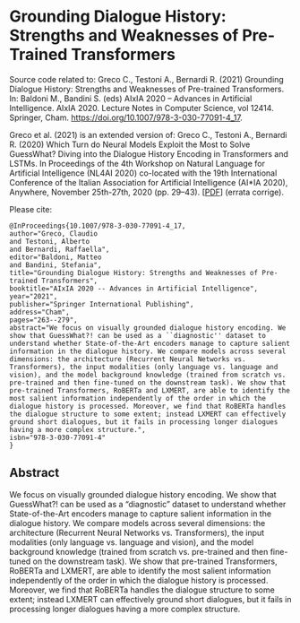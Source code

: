 # Grounding Dialogue History: Strengths and Weaknesses of Pre-Trained Transformers

Source code related to: Greco C., Testoni A., Bernardi R. (2021) Grounding Dialogue History: Strengths and Weaknesses of Pre-trained Transformers. In: Baldoni M., Bandini S. (eds) AIxIA 2020 – Advances in Artificial Intelligence. AIxIA 2020. Lecture Notes in Computer Science, vol 12414. Springer, Cham. https://doi.org/10.1007/978-3-030-77091-4_17.

Greco et al. (2021) is an extended version of: Greco C., Testoni A., Bernardi R. (2020) Which Turn do Neural Models Exploit the Most to Solve GuessWhat? Diving into the Dialogue History Encoding in Transformers and LSTMs. In Proceedings of the 4th Workshop on Natural Language for Artificial Intelligence (NL4AI 2020) co-located with the 19th International Conference of the Italian Association for Artificial Intelligence (AI*IA 2020), Anywhere, November 25th-27th, 2020 (pp. 29–43). [[PDF](https://raw.githubusercontent.com/claudiogreco/aixia2021/main/AIxIA_NL4AI_2020.pdf)] (errata corrige).

Please cite:
```
@InProceedings{10.1007/978-3-030-77091-4_17,
author="Greco, Claudio
and Testoni, Alberto
and Bernardi, Raffaella",
editor="Baldoni, Matteo
and Bandini, Stefania",
title="Grounding Dialogue History: Strengths and Weaknesses of Pre-trained Transformers",
booktitle="AIxIA 2020 -- Advances in Artificial Intelligence",
year="2021",
publisher="Springer International Publishing",
address="Cham",
pages="263--279",
abstract="We focus on visually grounded dialogue history encoding. We show that GuessWhat?! can be used as a ``diagnostic'' dataset to understand whether State-of-the-Art encoders manage to capture salient information in the dialogue history. We compare models across several dimensions: the architecture (Recurrent Neural Networks vs. Transformers), the input modalities (only language vs. language and vision), and the model background knowledge (trained from scratch vs. pre-trained and then fine-tuned on the downstream task). We show that pre-trained Transformers, RoBERTa and LXMERT, are able to identify the most salient information independently of the order in which the dialogue history is processed. Moreover, we find that RoBERTa handles the dialogue structure to some extent; instead LXMERT can effectively ground short dialogues, but it fails in processing longer dialogues having a more complex structure.",
isbn="978-3-030-77091-4"
}
```

## Abstract
We focus on visually grounded dialogue history encoding. We show that GuessWhat?! can be used as a “diagnostic” dataset to understand whether State-of-the-Art encoders manage to capture salient information in the dialogue history. We compare models across several dimensions: the architecture (Recurrent Neural Networks vs. Transformers), the input modalities (only language vs. language and vision), and the model background knowledge (trained from scratch vs. pre-trained and then fine-tuned on the downstream task). We show that pre-trained Transformers, RoBERTa and LXMERT, are able to identify the most salient information independently of the order in which the dialogue history is processed. Moreover, we find that RoBERTa handles the dialogue structure to some extent; instead LXMERT can effectively ground short dialogues, but it fails in processing longer dialogues having a more complex structure.
